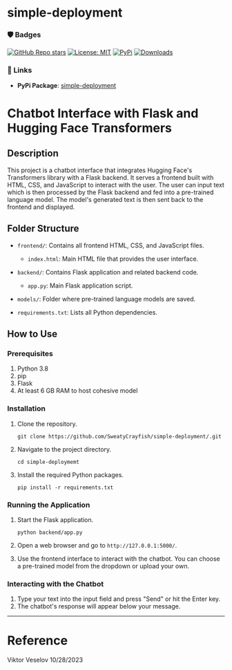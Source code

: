 # simple-deployment

### 🛡️ Badges
[![GitHub Repo stars](https://img.shields.io/github/stars/your-github-username/your-repo-name?style=social)](https://github.com/SweatyCrayfish/simple-deployment/stargazers)
[![License: MIT](https://img.shields.io/badge/License-MIT-yellow.svg)](https://github.com/SweatyCrayfish/simple-deployment/blob/main/LICENCE.md)
[![PyPi](https://img.shields.io/badge/PyPi-Page-blue)](https://pypi.org/project/simple-deployment/)
[![Downloads](https://pepy.tech/badge/simple-deployment)](https://pepy.tech/project/simple-deployment)
### 🔗 Links
- **PyPi Package**: [simple-deployment](https://pypi.org/project/simple-deployment/)

# Chatbot Interface with Flask and Hugging Face Transformers

## Description

This project is a chatbot interface that integrates Hugging Face's Transformers library with a Flask backend. It serves a frontend built with HTML, CSS, and JavaScript to interact with the user. The user can input text which is then processed by the Flask backend and fed into a pre-trained language model. The model's generated text is then sent back to the frontend and displayed.

## Folder Structure

- `frontend/`: Contains all frontend HTML, CSS, and JavaScript files.
  - `index.html`: Main HTML file that provides the user interface.
  
- `backend/`: Contains Flask application and related backend code.
  - `app.py`: Main Flask application script.
  
- `models/`: Folder where pre-trained language models are saved.
  
- `requirements.txt`: Lists all Python dependencies.

## How to Use

### Prerequisites

1. Python 3.8
2. pip
3. Flask
4. At least 6 GB RAM to host cohesive model

### Installation

1. Clone the repository.

   ```
   git clone https://github.com/SweatyCrayfish/simple-deployment/.git
   ```

2. Navigate to the project directory.

   ```
   cd simple-deploymemt
   ```

3. Install the required Python packages.

   ```
   pip install -r requirements.txt
   ```

### Running the Application

1. Start the Flask application.

   ```
   python backend/app.py
   ```

2. Open a web browser and go to `http://127.0.0.1:5000/`.

3. Use the frontend interface to interact with the chatbot. You can choose a pre-trained model from the dropdown or upload your own.

### Interacting with the Chatbot

1. Type your text into the input field and press "Send" or hit the Enter key.
2. The chatbot's response will appear below your message.

---
# Reference
Viktor Veselov 10/28/2023
